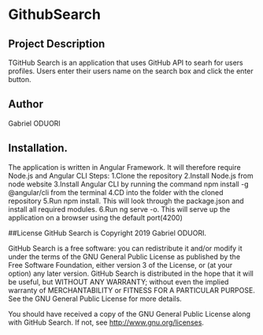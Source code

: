# GithubSearch

## Project Description
TGitHub Search is an application that uses GitHub API to searh for users profiles. Users enter their users name on the search box and click the enter button.

## Author

Gabriel ODUORI

## Installation.

The application is written in Angular Framework. It will therefore require Node.js and Angular CLI
Steps:
1.Clone the repository
2.Install Node.js from node website
3.Install Angular CLI by running the command npm install -g @angular/cli from the terminal
4.CD into the folder with the cloned repository
5.Run npm install. This will look through the package.json and install all required modules.
6.Run ng serve -o. This will serve up the application on a browser using the default port(4200)

##License
GitHub Search is Copyright 2019 Gabriel ODUORI.

GitHub Search is a free software: you can redistribute it and/or modify it under the terms of the GNU General Public License as published by the Free Software Foundation, either version 3 of the License, or (at your option) any later version. GitHub Search is distributed in the hope that it will be useful, but WITHOUT ANY WARRANTY; without even the implied warranty of MERCHANTABILITY or FITNESS FOR A PARTICULAR PURPOSE. See the GNU General Public License for more details.

You should have received a copy of the GNU General Public License along with GitHub Search. If not, see http://www.gnu.org/licenses.